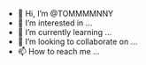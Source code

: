 - 👋 Hi, I’m @TOMMMMNNY
- 👀 I’m interested in ...
- 🌱 I’m currently learning ...
- 💞️ I’m looking to collaborate on ...
- 📫 How to reach me ...

<!---
TOMMMMNNY/TOMMMMNNY is a ✨ special ✨ repository because its `README.md` (this file) appears on your GitHub profile.
You can click the Preview link to take a look at your changes.
--->
